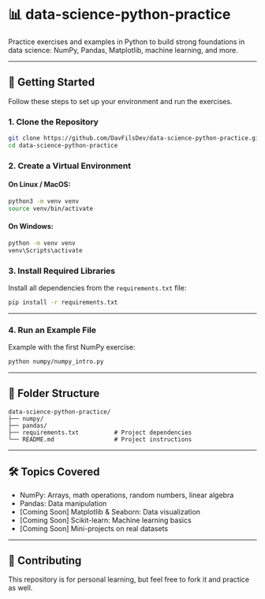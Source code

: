# 📊 data-science-python-practice

Practice exercises and examples in Python to build strong foundations in data science: NumPy, Pandas, Matplotlib, machine learning, and more.

---

## 🚀 Getting Started

Follow these steps to set up your environment and run the exercises.

### 1. Clone the Repository

```bash
git clone https://github.com/DavFilsDev/data-science-python-practice.git
cd data-science-python-practice
```

### 2. Create a Virtual Environment

#### On **Linux / MacOS**:

```bash
python3 -m venv venv
source venv/bin/activate
```

#### On **Windows**:

```bash
python -m venv venv
venv\Scripts\activate
```

### 3. Install Required Libraries

Install all dependencies from the `requirements.txt` file:

```bash
pip install -r requirements.txt
```

---

### 4. Run an Example File

Example with the first NumPy exercise:

```bash
python numpy/numpy_intro.py
```

---

## 📂 Folder Structure

```plaintext
data-science-python-practice/
├── numpy/
├── pandas/
├── requirements.txt          # Project dependencies
└── README.md                 # Project instructions
```

---

## 🛠️ Topics Covered

* NumPy: Arrays, math operations, random numbers, linear algebra
* Pandas: Data manipulation
* \[Coming Soon] Matplotlib & Seaborn: Data visualization
* \[Coming Soon] Scikit-learn: Machine learning basics
* \[Coming Soon] Mini-projects on real datasets

---

## 🤝 Contributing

This repository is for personal learning, but feel free to fork it and practice as well.

